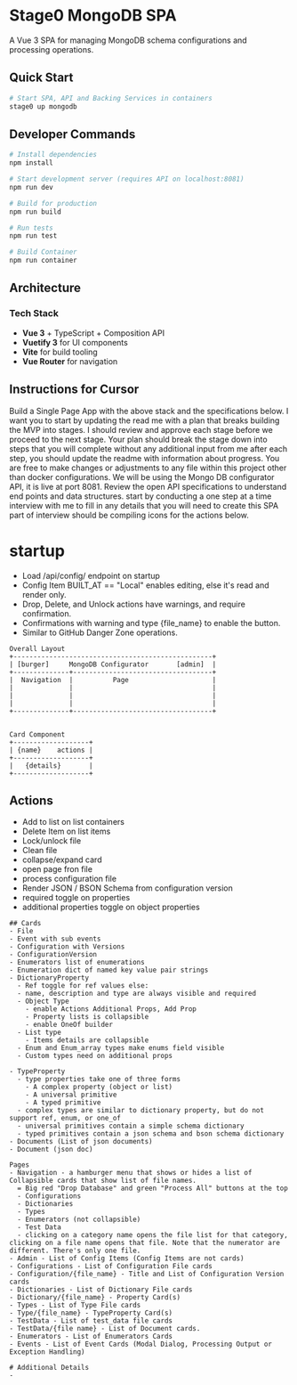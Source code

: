 # Stage0 MongoDB SPA

A Vue 3 SPA for managing MongoDB schema configurations and processing operations.

## Quick Start
```bash
# Start SPA, API and Backing Services in containers
stage0 up mongodb
```

## Developer Commands

```bash
# Install dependencies
npm install

# Start development server (requires API on localhost:8081)
npm run dev

# Build for production
npm run build

# Run tests
npm run test

# Build Container
npm run container

```

## Architecture

### Tech Stack
- **Vue 3** + TypeScript + Composition API
- **Vuetify 3** for UI components
- **Vite** for build tooling
- **Vue Router** for navigation

## Instructions for Cursor
Build a Single Page App with the above stack and the specifications below. 
I want you to start by updating the read me with a plan that breaks building the MVP into stages. 
I should review and approve each stage before we proceed to the next stage. 
Your plan should break the stage down into steps that you will complete without any additional input from me
after each step, you should update the readme with information about progress.
You are free to make changes or adjustments to any file within this project other than docker configurations.
We will be using the Mongo DB configurator API, it is live at port 8081.
Review the open API specifications to understand end points and data structures.
start by conducting a one step at a time interview with me to fill in any details that you will need to create this SPA
part of interview should be compiling icons for the actions below.

# startup
- Load /api/config/ endpoint on startup
- Config Item BUILT_AT == "Local" enables editing, else it's read and render only.
 - Drop, Delete, and Unlock actions have warnings, and require confirmation. 
  - Confirmations with warning and type {file_name} to enable the button. 
  - Similar to GitHub Danger Zone operations. 

```
Overall Layout
+--------------------------------------------------+ 
| [burger]     MongoDB Configurator       [admin]  |
+--------------+-----------------------------------+
|  Navigation  |          Page                     |
|              |                                   |
|              |                                   |
|              |                                   |
+--------------+-----------------------------------+


Card Component
+-------------------+
| {name}    actions |
+-------------------+
|   {details}       |
+-------------------+
```

## Actions
 - Add to list on list containers 
 - Delete Item on list items 
 - Lock/unlock file
 - Clean file
 - collapse/expand card
 - open page fron file
 - process configuration file
 - Render JSON / BSON Schema from configuration version
 - required toggle on properties
 - additional properties toggle on object properties

```
## Cards
- File 
- Event with sub events
- Configuration with Versions 
- ConfigurationVersion
- Enumerators list of enumerations
- Enumeration dict of named key value pair strings
- DictionaryProperty 
  - Ref toggle for ref values else:
  - name, description and type are always visible and required
  - Object Type 
    - enable Actions Additional Props, Add Prop
    - Property lists is collapsible
    - enable OneOf builder
  - List type 
    - Items details are collapsible
  - Enum and Enum_array types make enums field visible
  - Custom types need on additional props

- TypeProperty 
  - type properties take one of three forms
    - A complex property (object or list)
    - A universal primitive
    - A typed primitive
  - complex types are similar to dictionary property, but do not support ref, enum, or one_of
  - universal primitives contain a simple schema dictionary
  - typed primitives contain a json schema and bson schema dictionary
- Documents (List of json documents)
- Document (json doc)

Pages
- Navigation - a hamburger menu that shows or hides a list of Collapsible cards that show list of file names.
  = Big red "Drop Database" and green "Process All" buttons at the top 
  - Configurations
  - Dictionaries
  - Types
  - Enumerators (not collapsible)
  - Test Data
  - clicking on a category name opens the file list for that category, clicking on a file name opens that file. Note that the numerator are different. There's only one file.
- Admin - List of Config Items (Config Items are not cards)
- Configurations - List of Configuration File cards
- Configuration/{file_name} - Title and List of Configuration Version cards
- Dictionaries - List of Dictionary File cards
- Dictionary/{file_name} - Property Card(s)
- Types - List of Type File cards
- Type/{file_name} - TypeProperty Card(s)
- TestData - List of test_data file cards
- TestData/{file name} - List of Document cards.
- Enumerators - List of Enumerators Cards
- Events - List of Event Cards (Modal Dialog, Processing Output or Exception Handling)

# Additional Details
- 
```

